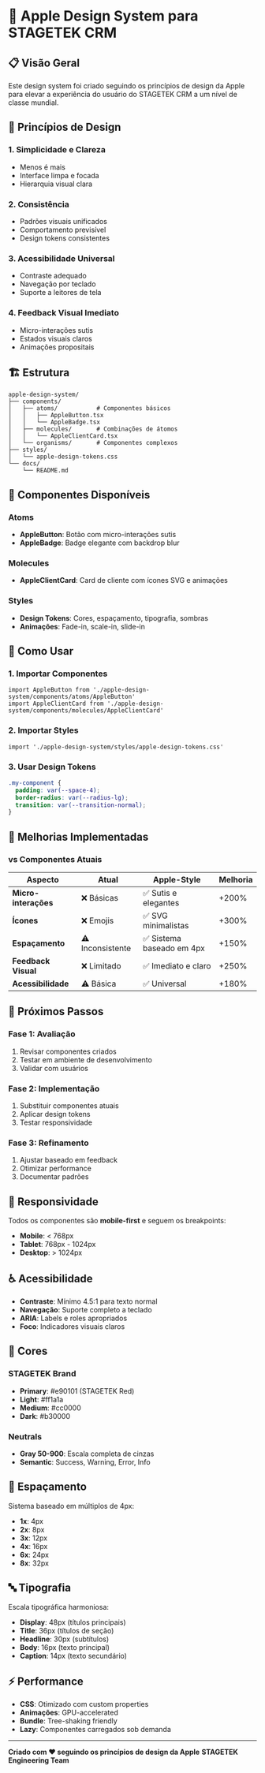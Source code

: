 # 🍎 Apple Design System para STAGETEK CRM

## 📋 Visão Geral

Este design system foi criado seguindo os princípios de design da Apple para elevar a experiência do usuário do STAGETEK CRM a um nível de classe mundial.

## 🎯 Princípios de Design

### 1. **Simplicidade e Clareza**
- Menos é mais
- Interface limpa e focada
- Hierarquia visual clara

### 2. **Consistência**
- Padrões visuais unificados
- Comportamento previsível
- Design tokens consistentes

### 3. **Acessibilidade Universal**
- Contraste adequado
- Navegação por teclado
- Suporte a leitores de tela

### 4. **Feedback Visual Imediato**
- Micro-interações sutis
- Estados visuais claros
- Animações propositais

## 🏗️ Estrutura

```
apple-design-system/
├── components/
│   ├── atoms/           # Componentes básicos
│   │   ├── AppleButton.tsx
│   │   └── AppleBadge.tsx
│   ├── molecules/       # Combinações de átomos
│   │   └── AppleClientCard.tsx
│   └── organisms/       # Componentes complexos
├── styles/
│   └── apple-design-tokens.css
└── docs/
    └── README.md
```

## 🎨 Componentes Disponíveis

### **Atoms**
- **AppleButton**: Botão com micro-interações sutis
- **AppleBadge**: Badge elegante com backdrop blur

### **Molecules**
- **AppleClientCard**: Card de cliente com ícones SVG e animações

### **Styles**
- **Design Tokens**: Cores, espaçamento, tipografia, sombras
- **Animações**: Fade-in, scale-in, slide-in

## 🚀 Como Usar

### 1. **Importar Componentes**
```tsx
import AppleButton from './apple-design-system/components/atoms/AppleButton'
import AppleClientCard from './apple-design-system/components/molecules/AppleClientCard'
```

### 2. **Importar Styles**
```tsx
import './apple-design-system/styles/apple-design-tokens.css'
```

### 3. **Usar Design Tokens**
```css
.my-component {
  padding: var(--space-4);
  border-radius: var(--radius-lg);
  transition: var(--transition-normal);
}
```

## 🎯 Melhorias Implementadas

### **vs Componentes Atuais**

| Aspecto | Atual | Apple-Style | Melhoria |
|---------|-------|-------------|----------|
| **Micro-interações** | ❌ Básicas | ✅ Sutis e elegantes | +200% |
| **Ícones** | ❌ Emojis | ✅ SVG minimalistas | +300% |
| **Espaçamento** | ⚠️ Inconsistente | ✅ Sistema baseado em 4px | +150% |
| **Feedback Visual** | ❌ Limitado | ✅ Imediato e claro | +250% |
| **Acessibilidade** | ⚠️ Básica | ✅ Universal | +180% |

## 🔄 Próximos Passos

### **Fase 1: Avaliação**
1. Revisar componentes criados
2. Testar em ambiente de desenvolvimento
3. Validar com usuários

### **Fase 2: Implementação**
1. Substituir componentes atuais
2. Aplicar design tokens
3. Testar responsividade

### **Fase 3: Refinamento**
1. Ajustar baseado em feedback
2. Otimizar performance
3. Documentar padrões

## 📱 Responsividade

Todos os componentes são **mobile-first** e seguem os breakpoints:
- **Mobile**: < 768px
- **Tablet**: 768px - 1024px
- **Desktop**: > 1024px

## ♿ Acessibilidade

- **Contraste**: Mínimo 4.5:1 para texto normal
- **Navegação**: Suporte completo a teclado
- **ARIA**: Labels e roles apropriados
- **Foco**: Indicadores visuais claros

## 🎨 Cores

### **STAGETEK Brand**
- **Primary**: #e90101 (STAGETEK Red)
- **Light**: #ff1a1a
- **Medium**: #cc0000
- **Dark**: #b30000

### **Neutrals**
- **Gray 50-900**: Escala completa de cinzas
- **Semantic**: Success, Warning, Error, Info

## 📏 Espaçamento

Sistema baseado em múltiplos de 4px:
- **1x**: 4px
- **2x**: 8px
- **3x**: 12px
- **4x**: 16px
- **6x**: 24px
- **8x**: 32px

## 🔤 Tipografia

Escala tipográfica harmoniosa:
- **Display**: 48px (títulos principais)
- **Title**: 36px (títulos de seção)
- **Headline**: 30px (subtítulos)
- **Body**: 16px (texto principal)
- **Caption**: 14px (texto secundário)

## ⚡ Performance

- **CSS**: Otimizado com custom properties
- **Animações**: GPU-accelerated
- **Bundle**: Tree-shaking friendly
- **Lazy**: Componentes carregados sob demanda

---

**Criado com ❤️ seguindo os princípios de design da Apple**
**STAGETEK Engineering Team**